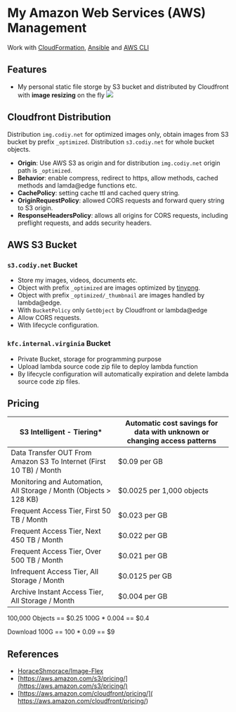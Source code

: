 # My Amazon Web Services (AWS) Management

Work with [CloudFormation](https://docs.aws.amazon.com/AWSCloudFormation/latest/UserGuide/Welcome.html), [Ansible](https://docs.ansible.com/) and [AWS CLI](https://docs.aws.amazon.com/cli/index.html)

## Features

* My personal static file storge by S3 bucket and distributed by Cloudfront with **image resizing** on the fly
![](https://img.codiy.net/repo/aws-playbook/2021-12/29103151.png)

## Cloudfront Distribution

Distribution `img.codiy.net` for optimized images only, obtain images from S3 bucket by prefix `_optimized`.
Distribution `s3.codiy.net` for whole bucket objects.

* **Origin**: Use AWS S3 as origin and for distribution `img.codiy.net` origin path is `_optimized`.
* **Behavior**: enable compress, redirect to https, allow methods, cached methods and lamda@edge functions etc.
* **CachePolicy**: setting cache ttl and cached query string.
* **OriginRequestPolicy**: allowed CORS requests and forward query string to S3 origin.
* **ResponseHeadersPolicy**: allows all origins for CORS requests, including preflight requests, and adds security headers.

## AWS S3 Bucket

### `s3.codiy.net` Bucket

* Store my images, videos, documents etc.
* Object with prefix `_optimized` are images optimized by [tinypng](https://tinypng.com/).
* Object with prefix `_optimized/_thumbnail` are images handled by lambda@edge.
* With `BucketPolicy` only `GetObject` by Cloudfront or lambda@edge
* Allow CORS requests.
* With lifecycle configuration.

### `kfc.internal.virginia` Bucket

* Private Bucket, storage for programming purpose
* Upload lambda source code zip file to deploy lambda function
* By lifecycle configuration will automatically expiration and delete lambda source code zip files.

## Pricing

|S3 Intelligent - Tiering* 	|Automatic cost savings for data with unknown or changing access patterns|
|-|-|
|Data Transfer OUT From Amazon S3 To Internet (First 10 TB) / Month	|$0.09 per GB|
|Monitoring and Automation, All Storage / Month (Objects > 128 KB)	|$0.0025 per 1,000 objects|
|Frequent Access Tier, First 50 TB / Month	|$0.023 per GB|
|Frequent Access Tier, Next 450 TB / Month	|$0.022 per GB|
|Frequent Access Tier, Over 500 TB / Month	|$0.021 per GB|
|Infrequent Access Tier, All Storage / Month	|$0.0125 per GB|
|Archive Instant Access Tier, All Storage / Month	|$0.004 per GB|

100,000 Objects == $0.25
100G * 0.004 == $0.4

Download 100G == 100 * 0.09 == $9



## References

* [HoraceShmorace/Image-Flex](https://github.com/HoraceShmorace/Image-Flex)
* [https://aws.amazon.com/s3/pricing/](https://aws.amazon.com/s3/pricing/)
* [https://aws.amazon.com/cloudfront/pricing/]( https://aws.amazon.com/cloudfront/pricing/)
